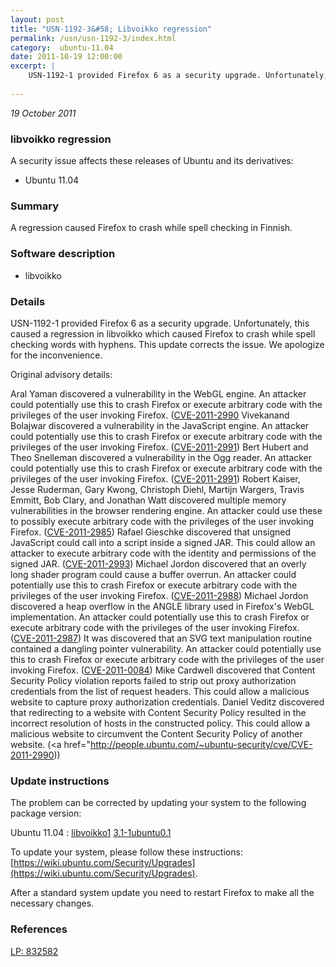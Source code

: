 ```yaml
---
layout: post
title: "USN-1192-3&#58; Libvoikko regression"
permalink: /usn/usn-1192-3/index.html
category:  ubuntu-11.04
date: 2011-10-19 12:00:00
excerpt: |
    USN-1192-1 provided Firefox 6 as a security upgrade. Unfortunately, this caused a regression in libvoikko which caused Firefox to crash while spell checking words with hyphens. This update corrects the issue. We apologize for the inconvenience.
    
--- 
```

 
 

*19 October 2011*

### libvoikko regression

A security issue affects these releases of Ubuntu and its derivatives:

* Ubuntu 11.04

### Summary

A regression caused Firefox to crash while spell checking in Finnish. 

### Software description

* libvoikko 

### Details

USN-1192-1 provided Firefox 6 as a security upgrade. Unfortunately, this caused a regression in libvoikko which caused Firefox to crash while spell checking words with hyphens. This update corrects the issue. We apologize for the inconvenience.

Original advisory details:

 Aral Yaman discovered a vulnerability in the WebGL engine. An attacker could potentially use this to crash Firefox or execute arbitrary code with the privileges of the user invoking Firefox. ([CVE-2011-2990](http://people.ubuntu.com/~ubuntu-security/cve/CVE-2011-2989">CVE-2011-2989</a>) Vivekanand Bolajwar discovered a vulnerability in the JavaScript engine. An attacker could potentially use this to crash Firefox or execute arbitrary code with the privileges of the user invoking Firefox. (<a href="http://people.ubuntu.com/~ubuntu-security/cve/CVE-2011-2991">CVE-2011-2991</a>) Bert Hubert and Theo Snelleman discovered a vulnerability in the Ogg reader. An attacker could potentially use this to crash Firefox or execute arbitrary code with the privileges of the user invoking Firefox. (<a href="http://people.ubuntu.com/~ubuntu-security/cve/CVE-2011-2991">CVE-2011-2991</a>) Robert Kaiser, Jesse Ruderman, Gary Kwong, Christoph Diehl, Martijn Wargers, Travis Emmitt, Bob Clary, and Jonathan Watt discovered multiple memory vulnerabilities in the browser rendering engine. An attacker could use these to possibly execute arbitrary code with the privileges of the user invoking Firefox. (<a href="http://people.ubuntu.com/~ubuntu-security/cve/CVE-2011-2985">CVE-2011-2985</a>) Rafael Gieschke discovered that unsigned JavaScript could call into a script inside a signed JAR. This could allow an attacker to execute arbitrary code with the identity and permissions of the signed JAR. (<a href="http://people.ubuntu.com/~ubuntu-security/cve/CVE-2011-2993">CVE-2011-2993</a>) Michael Jordon discovered that an overly long shader program could cause a buffer overrun. An attacker could potentially use this to crash Firefox or execute arbitrary code with the privileges of the user invoking Firefox. (<a href="http://people.ubuntu.com/~ubuntu-security/cve/CVE-2011-2988">CVE-2011-2988</a>) Michael Jordon discovered a heap overflow in the ANGLE library used in Firefox&#39;s WebGL implementation. An attacker could potentially use this to crash Firefox or execute arbitrary code with the privileges of the user invoking Firefox. (<a href="http://people.ubuntu.com/~ubuntu-security/cve/CVE-2011-2987">CVE-2011-2987</a>) It was discovered that an SVG text manipulation routine contained a dangling pointer vulnerability. An attacker could potentially use this to crash Firefox or execute arbitrary code with the privileges of the user invoking Firefox. (<a href="http://people.ubuntu.com/~ubuntu-security/cve/CVE-2011-0084">CVE-2011-0084</a>) Mike Cardwell discovered that Content Security Policy violation reports failed to strip out proxy authorization credentials from the list of request headers. This could allow a malicious website to capture proxy authorization credentials. Daniel Veditz discovered that redirecting to a website with Content Security Policy resulted in the incorrect resolution of hosts in the constructed policy. This could allow a malicious website to circumvent the Content Security Policy of another website. (<a href="http://people.ubuntu.com/~ubuntu-security/cve/CVE-2011-2990)) 

### Update instructions

The problem can be corrected by updating your system to the following package version:

Ubuntu 11.04
 : [libvoikko1](https://launchpad.net/ubuntu/+source/libvoikko) <span> [3.1-1ubuntu0.1](https://launchpad.net/ubuntu/+source/libvoikko/3.1-1ubuntu0.1) </span> 

To update your system, please follow these instructions: [https://wiki.ubuntu.com/Security/Upgrades](https://wiki.ubuntu.com/Security/Upgrades).

After a standard system update you need to restart Firefox to make all the necessary changes. 

### References

 
 [LP: 832582](https://launchpad.net/bugs/832582)
 

